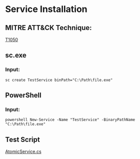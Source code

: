 # Service Installation

## MITRE ATT&CK Technique:
[T1050](https://attack.mitre.org/wiki/Technique/T1050)

## sc.exe

### Input:

    sc create TestService binPath="C:\Path\file.exe"

## PowerShell

### Input:

    powershell New-Service -Name "TestService" -BinaryPathName "C:\Path\file.exe"

## Test Script
   [AtomicService.cs](https://github.com/redcanaryco/atomic-red-team/blob/master/Windows/Payloads/AtomicService.cs)
